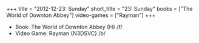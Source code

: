 +++
title = "2012-12-23: Sunday"
short_title = "23: Sunday"
books = ["The World of Downton Abbey"]
video-games = ["Rayman"]
+++


* Book: The World of Downton Abbey {H} /f/
* Video Game: Rayman {N3DSVC} /b/
